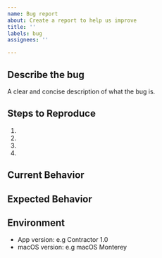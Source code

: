 ```yaml
---
name: Bug report
about: Create a report to help us improve
title: ''
labels: bug
assignees: ''

---
```


## Describe the bug
A clear and concise description of what the bug is.

## Steps to Reproduce

<!-- Add relevant code and/or a live example -->

1.
2.
3.
4.

## Current Behavior

<!--- What went wrong? -->

## Expected Behavior

<!--- What should have happened? -->

## Environment

- App version: e.g Contractor 1.0
- macOS version: e.g macOS Monterey

